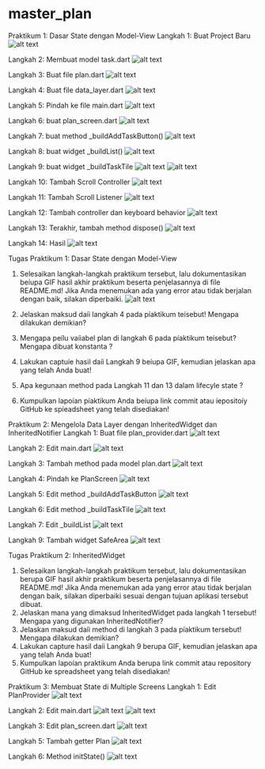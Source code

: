 # master_plan

Praktikum 1: Dasar State dengan Model-View
Langkah 1: Buat Project Baru
![alt text](image.png)

Langkah 2: Membuat model task.dart
![alt text](image-1.png)

Langkah 3: Buat file plan.dart
![alt text](image-2.png)

Langkah 4: Buat file data_layer.dart
![alt text](image-3.png)

Langkah 5: Pindah ke file main.dart
![alt text](image-5.png)

Langkah 6: buat plan_screen.dart
![alt text](image-6.png)

Langkah 7: buat method _buildAddTaskButton()
![alt text](image-7.png)

Langkah 8: buat widget _buildList()
![alt text](image-8.png)

Langkah 9: buat widget _buildTaskTile
![alt text](image-9.png)
![alt text](image-4.png)

Langkah 10: Tambah Scroll Controller
![alt text](image-10.png)

Langkah 11: Tambah Scroll Listener
![alt text](image-11.png)

Langkah 12: Tambah controller dan keyboard behavior
![alt text](image-12.png)

Langkah 13: Terakhir, tambah method dispose()
![alt text](image-13.png)

Langkah 14: Hasil
![alt text](image-14.png)

Tugas Praktikum 1: Dasar State dengan Model-View

1.	Selesaikan langkah-langkah praktikum tersebut, lalu dokumentasikan beíupa GIF hasil akhir praktikum beserta penjelasannya di file README.md! Jika Anda menemukan ada yang error atau tidak berjalan dengan baik, silakan diperbaiki.
![alt text](master_plan.gif)

2.	Jelaskan maksud daíi langkah 4 pada píaktikum teísebut! Mengapa dilakukan demikian?
3.	Mengapa peílu vaíiabel plan di langkah 6 pada píaktikum teísebut? Mengapa dibuat konstanta ?
4.	Lakukan captuíe hasil daíi Langkah 9 beíupa GIF, kemudian jelaskan apa yang telah Anda buat!
5.	Apa kegunaan method pada Langkah 11 dan 13 dalam lifecyle state ?
6.	Kumpulkan lapoían píaktikum Anda beíupa link commit atau íepositoíy GitHub ke spíeadsheet yang telah disediakan!

Praktikum 2: Mengelola Data Layer dengan InheritedWidget dan InheritedNotifier
Langkah 1: Buat file plan_provider.dart
![alt text](image-15.png)

Langkah 2: Edit main.dart
![alt text](image-17.png)

Langkah 3: Tambah method pada model plan.dart
![alt text](image-16.png)

Langkah 4: Pindah ke PlanScreen
![alt text](image-18.png)

Langkah 5: Edit method _buildAddTaskButton
![alt text](image-19.png)

Langkah 6: Edit method _buildTaskTile
![alt text](image-20.png)

Langkah 7: Edit _buildList
![alt text](image-21.png)

Langkah 9: Tambah widget SafeArea
![alt text](image-22.png)

Tugas Praktikum 2: InheritedWidget

1.	Selesaikan langkah-langkah praktikum tersebut, lalu dokumentasikan berupa GIF hasil akhir praktikum beserta penjelasannya di file README.md! Jika Anda menemukan ada yang error atau tidak berjalan dengan baik, silakan diperbaiki sesuai dengan tujuan aplikasi tersebut dibuat.
2.	Jelaskan mana yang dimaksud InheritedWidget pada langkah 1 tersebut! Mengapa yang digunakan InheritedNotifier?
3.	Jelaskan maksud daíi method di langkah 3 pada píaktikum tersebut! Mengapa dilakukan demikian?
4.	Lakukan capture hasil daíi Langkah 9 berupa GIF, kemudian jelaskan apa yang telah Anda buat!
5.	Kumpulkan lapoían praktikum Anda berupa link commit atau repository GitHub ke spreadsheet yang telah disediakan!

Praktikum 3: Membuat State di Multiple Screens
Langkah 1: Edit PlanProvider
![alt text](image-23.png)

Langkah 2: Edit main.dart
![alt text](image-24.png)
![alt text](image-25.png)

Langkah 3: Edit plan_screen.dart
![alt text](image-26.png)

Langkah 5: Tambah getter Plan
![alt text](image-27.png)

Langkah 6: Method initState()
![alt text](image-28.png)

